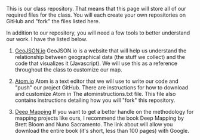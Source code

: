 This is our class repository. That means that this page will store all of our
required files for the class. You will each create your own repositories on
GitHub and "fork" the files listed here.

In addition to our repository, you will need a few tools to better understand
our work. I have the listed below.

1. <a href="geojson.io">GeoJSON.io</a>
GeoJSON.io is a website that will help us understand the relationship between
geographical data (the stuff we collect) and the code that visualizes it
(Javascript). We will use this as a reference throughout the class to customize
our map.

2. <a href="atom.io">Atom.io</a>
Atom is a text editor that we will use to write our code and "push" our project
GitHub. There are instructions for how to download and customize Atom in The
atominstructions.txt file. This file also contains instructions detailing how
you will "fork" this repository.

3. <a href="https://www.academia.edu/37786062/Deep_Mapping">Deep Mapping</a>
If you want to get a better handle on the methodology for mapping projects like
ours, I recommend the book Deep Mapping by Brett Bloom and Nuno Sacramento. The
link about will allow you download the entire book (it's short, less than 100
pages) with Google.
